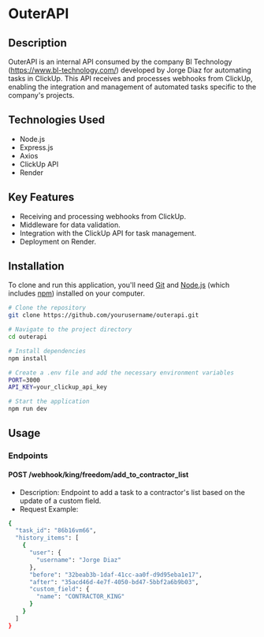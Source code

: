 # OuterAPI

## Description

OuterAPI is an internal API consumed by the company Bl Technology (https://www.bl-technology.com/) developed by Jorge Diaz for automating tasks in ClickUp. This API receives and processes webhooks from ClickUp, enabling the integration and management of automated tasks specific to the company's projects.

## Technologies Used

- Node.js
- Express.js
- Axios
- ClickUp API
- Render

## Key Features

- Receiving and processing webhooks from ClickUp.
- Middleware for data validation.
- Integration with the ClickUp API for task management.
- Deployment on Render.

## Installation

To clone and run this application, you'll need [Git](https://git-scm.com) and [Node.js](https://nodejs.org/en/download/) (which includes [npm](http://npmjs.com)) installed on your computer.

```bash
# Clone the repository
git clone https://github.com/yourusername/outerapi.git

# Navigate to the project directory
cd outerapi

# Install dependencies
npm install

# Create a .env file and add the necessary environment variables
PORT=3000
API_KEY=your_clickup_api_key

# Start the application
npm run dev
```
## Usage
### Endpoints
#### POST /webhook/king/freedom/add_to_contractor_list
- Description: Endpoint to add a task to a contractor's list based on the update of a custom field.
- Request Example:
```bash
{
  "task_id": "86b16vm66",
  "history_items": [
    {
      "user": {
        "username": "Jorge Diaz"
      },
      "before": "32beab3b-1daf-41cc-aa0f-d9d95eba1e17",
      "after": "35acd46d-4e7f-4050-bd47-5bbf2a6b9b03",
      "custom_field": {
        "name": "CONTRACTOR_KING"
      }
    }
  ]
}
```
